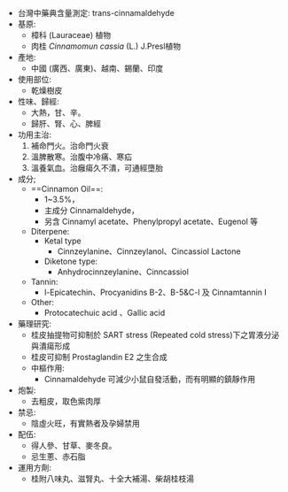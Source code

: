 - 台灣中藥典含量測定: trans-cinnamaldehyde
- 基原:
	- 樟科 (Lauraceae) 植物 
	- 肉桂 *Cinnamomun cassia* (L.) J.Presl植物 
- 產地:
	- 中國 (廣西、廣東)、越南、錫蘭、印度 
- 使用部位: 
	- 乾燥樹皮 
- 性味、歸經: 
	- 大熱，甘、辛。
	- 歸肝、腎、心、脾經 
- 功用主治:
	1. 補命門火。治命門火衰 
	2. 溫脾散寒。治腹中冷痛、寒疝 
	3. 溫養氣血。治癰瘍久不潰，可通經墮胎
-  成分;
	- ==Cinnamon Oil==:
		- 1~3.5%，
		- 主成分 Cinnamaldehyde，
		- 另含 Cinnamyl acetate、Phenylpropyl acetate、Eugenol 等 
	- Diterpene:
		- Ketal type
			- Cinnzeylanine、Cinnzeylanol、Cincassiol Lactone
		- Diketone type:
			- Anhydrocinnzeylanine、Cinncassiol 
	- Tannin:
		- l-Epicatechin、Procyanidins B-2、B-5&C-l 及 Cinnamtannin I 
	- Other:
		- Protocatechuic acid 、Gallic acid
- 藥理研究: 
	- 桂皮抽提物可抑制於 SART stress (Repeated cold stress)下之胃液分泌與潰瘍形成 
	- 桂皮可抑制 Prostaglandin E2 之生合成 
	- 中樞作用: 
		- Cinnamaldehyde 可減少小鼠自發活動，而有明顯的鎮靜作用 
-  炮製:
	-  去粗皮，取色紫肉厚  
-  禁忌:
	- 陰虛火旺，有實熱者及孕婦禁用
- 配伍:
	- 得人參、甘草、麥冬良。
	- 忌生蔥、赤石脂 
-  運用方劑:
	-  桂附八味丸、滋腎丸、十全大補湯、柴胡桂枝湯